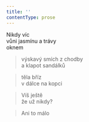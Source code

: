 ```yaml
---
title: ''
contentType: prose
---
```


  

Nikdy víc  
vůni jasmínu a trávy  
oknem

> výskavý smích z chodby  
> a klapot sandálků

> těla bříz  
> v dálce na kopci

> Víš ještě  
> že už nikdy?

> Ani to málo
